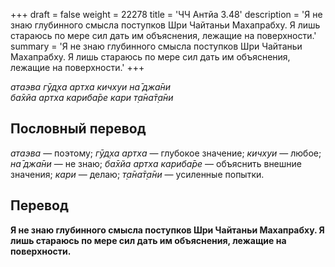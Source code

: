 +++
draft = false
weight = 22278
title = 'ЧЧ Антйа 3.48'
description = 'Я не знаю глубинного смысла поступков Шри Чайтаньи Махапрабху. Я лишь стараюсь по мере сил дать им объяснения, лежащие на поверхности.'
summary = 'Я не знаю глубинного смысла поступков Шри Чайтаньи Махапрабху. Я лишь стараюсь по мере сил дать им объяснения, лежащие на поверхности.'
+++

_атаэва гӯд̣ха артха кичхуи на̄ джа̄ни  
ба̄хйа артха кариба̄ре кари т̣а̄на̄т̣а̄ни_

## Пословный перевод

_атаэва_ — поэтому; _гӯд̣ха_ _артха_ — глубокое значение; _кичхуи_ — любое; _на̄_ _джа̄ни_ — не знаю; _ба̄хйа_ _артха_ _кариба̄ре_ — объяснить внешние значения; _кари_ — делаю; _т̣а̄на̄т̣а̄ни_ — усиленные попытки.

## Перевод

**Я не знаю глубинного смысла поступков Шри Чайтаньи Махапрабху. Я лишь стараюсь по мере сил дать им объяснения, лежащие на поверхности.**
